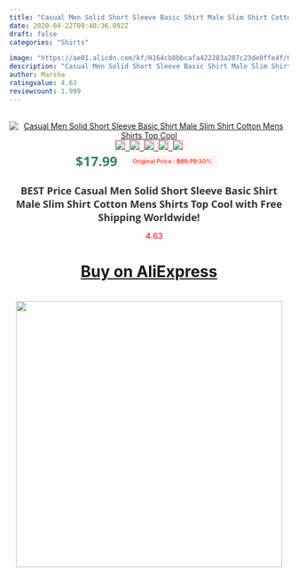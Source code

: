 ```yaml
---
title: "Casual Men Solid Short Sleeve Basic Shirt Male Slim Shirt Cotton Mens Shirts Top Cool"
date: 2020-04-22T09:40:36.892Z
draft: false
categories: "Shirts"

image: "https://ae01.alicdn.com/kf/H164cb8bbcafa422283a207c23de0ffe4f/Casual-Men-Solid-Short-Sleeve-Basic-Shirt-Male-Slim-Shirt-Cotton-Mens-Shirts-Top-Cool.jpg"
description: "Casual Men Solid Short Sleeve Basic Shirt Male Slim Shirt Cotton Mens Shirts Top Cool"
author: Marsha
ratingvalue: 4.63
reviewcount: 1.999
---
```

<br>
<div style="text-align: center;">
<a href="https://s.click.aliexpress.com/e/_AcPAM9" target="_blank" rel="nofollow noopener noreferrer"><img alt="Casual Men Solid Short Sleeve Basic Shirt Male Slim Shirt Cotton Mens Shirts Top Cool" class="magnifier-image" src="https://ae01.alicdn.com/kf/H164cb8bbcafa422283a207c23de0ffe4f/Casual-Men-Solid-Short-Sleeve-Basic-Shirt-Male-Slim-Shirt-Cotton-Mens-Shirts-Top-Cool.jpg_640x640.jpg">
<br>
<img style="border:1px solid salmon" src="https://ae01.alicdn.com/kf/H164cb8bbcafa422283a207c23de0ffe4f/Casual-Men-Solid-Short-Sleeve-Basic-Shirt-Male-Slim-Shirt-Cotton-Mens-Shirts-Top-Cool.jpg_120x120.jpg">&nbsp;&nbsp;<img style="border:1px solid salmon" src="https://ae01.alicdn.com/kf/H5d50ea27958140c28e0b5f0cfd2e158a5/Casual-Men-Solid-Short-Sleeve-Basic-Shirt-Male-Slim-Shirt-Cotton-Mens-Shirts-Top-Cool.jpg_120x120.jpg">&nbsp;&nbsp;<img style="border:1px solid salmon" src="https://ae01.alicdn.com/kf/H47423405af7b47bba8629b7b6106090bt/Casual-Men-Solid-Short-Sleeve-Basic-Shirt-Male-Slim-Shirt-Cotton-Mens-Shirts-Top-Cool.jpg_120x120.jpg">&nbsp;&nbsp;<img style="border:1px solid salmon" src="https://ae01.alicdn.com/kf/H13c090455b8c421bbb31e2f18851c2fcE/Casual-Men-Solid-Short-Sleeve-Basic-Shirt-Male-Slim-Shirt-Cotton-Mens-Shirts-Top-Cool.jpg_120x120.jpg">&nbsp;&nbsp;<img style="border:1px solid salmon" src="https://ae01.alicdn.com/kf/Ha64bac5cfd8d4ed5939b6ccf2ba4f167e/Casual-Men-Solid-Short-Sleeve-Basic-Shirt-Male-Slim-Shirt-Cotton-Mens-Shirts-Top-Cool.jpg_120x120.jpg"></a></div><br0>
<div style="text-align: center;"><span style="background-color: white; border: 0px; box-sizing: border-box; color: seagreen; display: inline-block; font-family: &quot;open sans&quot; , &quot;arial&quot; , &quot;helvetica&quot; , sans-serif , &quot;heiti&quot;; font-size: 24px; font-stretch: inherit; font-weight: 700; line-height: inherit; margin: 0px 10px 0px 0px; padding: 0px; vertical-align: middle;">$17.99 </span>
<span style="background: rgb(255 , 241 , 241); border-radius: 3px; border: 0px; box-sizing: border-box; color: #ff4747; display: inline-block; font-family: inherit; font-size: 12px; font-stretch: inherit; font-style: inherit; font-variant: inherit; font-weight: 600; line-height: inherit; margin: 0px; padding: 2px 5px; transform: scale(0.9); vertical-align: middle;">Original Price : <b style="text-decoration: line-through;">$25.70 </b> 30%&nbsp;&nbsp;</span></div>
<h1 style="color: #333333; display: inline-block; font-family: &quot;open sans&quot; , &quot;arial&quot; , &quot;helvetica&quot; , sans-serif , &quot;heiti&quot;; font-size: 18px; font-stretch: inherit; font-weight: 700; text-align: center;">BEST Price Casual Men Solid Short Sleeve Basic Shirt Male Slim Shirt Cotton Mens Shirts Top Cool with Free Shipping Worldwide!</h1>
<div style="color: #ff4747; text-align: center;">
<img src="https://4.bp.blogspot.com/-M0ZcTcb-5uY/XleCXlxnR4I/AAAAAAAAAEc/OrjgMkXV1oMQFaCRZj5HQwOCBcu3w1FegCPcBGAYYCw/s1600/star.png" style="height: 15px;">&nbsp;<b>4.63</b></div>
<div class="button_cont" align="center"><a class="buynow_a" href="https://s.click.aliexpress.com/e/_AcPAM9" target="_blank" rel="nofollow noopener noreferrer"><H1>Buy on AliExpress</H1></a></div><br>
<div class="separator" style="clear: both; text-align: center;">
<img src="https://lh3.googleusercontent.com/-pTy5HemUv9M/XlePHvY0dAI/AAAAAAAAAE4/0nX5iRUoIWY8eMW9Dpxeirr157OZliDIgCLcBGAsYHQ/s1600/badge.gif" width="480">
</div>
